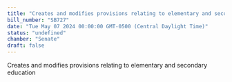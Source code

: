 ```yaml
---
title: "Creates and modifies provisions relating to elementary and secondary education"
bill_number: "SB727"
date: "Tue May 07 2024 00:00:00 GMT-0500 (Central Daylight Time)"
status: "undefined"
chamber: "Senate"
draft: false
---
```

Creates and modifies provisions relating to elementary and secondary education
